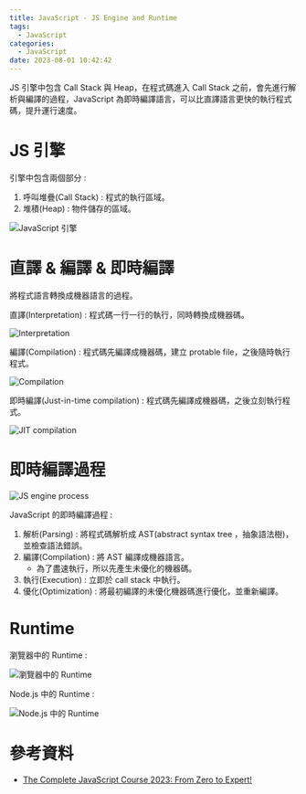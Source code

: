```yaml
---
title: JavaScript - JS Engine and Runtime
tags:
  - JavaScript
categories:
  - JavaScript
date: 2023-08-01 10:42:42
---
```



JS 引擎中包含 Call Stack 與 Heap，在程式碼進入 Call Stack 之前，會先進行解析與編譯的過程，JavaScript 為即時編譯語言，可以比直譯語言更快的執行程式碼，提升運行速度。

<!-- more -->

# JS 引擎

引擎中包含兩個部分 :

1.  呼叫堆疊(Call Stack) : 程式的執行區域。
2.  堆積(Heap) : 物件儲存的區域。

![JavaScript 引擎](js_engine.webp)

# 直譯 & 編譯 & 即時編譯

將程式語言轉換成機器語言的過程。

直譯(Interpretation) : 程式碼一行一行的執行，同時轉換成機器碼。

![Interpretation](interpretation.webp)

編譯(Compilation) : 程式碼先編譯成機器碼，建立 protable file，之後隨時執行程式。

![Compilation](compilation.webp)

即時編譯(Just-in-time compilation) : 程式碼先編譯成機器碼，之後立刻執行程式。

![JIT compilation](jit.webp)

# 即時編譯過程

![JS engine process](js_engine_process.webp)

JavaScript 的即時編譯過程 :

1.  解析(Parsing) : 將程式碼解析成 AST(abstract syntax tree ，抽象語法樹)，並檢查語法錯誤。
2.  編譯(Compilation) : 將 AST 編譯成機器語言。
    - 為了盡速執行，所以先產生未優化的機器碼。
3.  執行(Execution) : 立即於 call stack 中執行。
4.  優化(Optimization) : 將最初編譯的未優化機器碼進行優化，並重新編譯。

# Runtime

瀏覽器中的 Runtime :

![瀏覽器中的 Runtime](browser_runtime.webp)

Node.js 中的 Runtime :

![Node.js 中的 Runtime](node_runtime.webp)

# 參考資料

- [The Complete JavaScript Course 2023: From Zero to Expert!](https://www.udemy.com/course/the-complete-javascript-course/)
